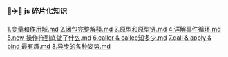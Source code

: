 ### 🚀✈️🚄 js 碎片化知识

[1.变量和作用域.md](https://github.com/Fe-Icy/charming-javascript/blob/master/1.%E5%8F%98%E9%87%8F%E5%92%8C%E4%BD%9C%E7%94%A8%E5%9F%9F.md)[2.闭包完整解释.md](https://github.com/Fe-Icy/charming-javascript/blob/master/2.%E9%97%AD%E5%8C%85%E5%AE%8C%E6%95%B4%E8%A7%A3%E9%87%8A.md)[3.原型和原型链.md](https://github.com/Fe-Icy/charming-javascript/blob/master/3.%E5%8E%9F%E5%9E%8B%E5%92%8C%E5%8E%9F%E5%9E%8B%E9%93%BE.md)[4.详解事件循环.md](https://github.com/Fe-Icy/charming-javascript/blob/master/4.%E8%AF%A6%E8%A7%A3%E4%BA%8B%E4%BB%B6%E5%BE%AA%E7%8E%AF.md)[5.new 操作符到底做了什么.md](https://github.com/Fe-Icy/charming-javascript/blob/master/5.new%20%E6%93%8D%E4%BD%9C%E7%AC%A6%E5%88%B0%E5%BA%95%E5%81%9A%E4%BA%86%E4%BB%80%E4%B9%88.md)[6.caller & callee知多少.md](https://github.com/Fe-Icy/charming-javascript/blob/master/6.caller%20%26%20callee%E7%9F%A5%E5%A4%9A%E5%B0%91.md)[7.call & apply & bind 最有趣.md](https://github.com/Fe-Icy/charming-javascript/blob/master/7.call%20%26%20apply%20%26%20bind%20%E6%9C%80%E6%9C%89%E8%B6%A3.md)[8.异步的各种姿势.md](https://github.com/Fe-Icy/charming-javascript/blob/master/8.%E5%BC%82%E6%AD%A5%E7%9A%84%E5%90%84%E7%A7%8D%E5%A7%BF%E5%8A%BF.md)